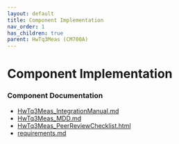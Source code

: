 ```yaml
---
layout: default
title: Component Implementation
nav_order: 1
has_children: true
parent: HwTq3Meas (CM700A)
---
```

# Component Implementation
### Component Documentation

- [HwTq3Meas_IntegrationManual.md](doc/HwTq3Meas_IntegrationManual.md)
- [HwTq3Meas_MDD.md](doc/HwTq3Meas_MDD.md)
- [HwTq3Meas_PeerReviewChecklist.html](doc/HwTq3Meas_PeerReviewChecklist.html)
- [requirements.md](doc/requirements.md)

